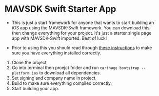 # MAVSDK Swift Starter App

* This is just a start framework for anyone that wants to start building an iOS app using the MAVSDK-Swift framework. You can download this then change everything for your project. It's just a starter single page app with MAVSDK-Swift imported. Best of luck!

* Prior to using this you should read through [these instructions](https://gist.github.com/unipheas/a5f94751c665995c56fba3c3af61a7a0) to make sure you have everything installed correctly.

1. Clone the project 
2. Go into terminal then proejct folder and run `carthage bootstrap --platform ios` to download all dependencies. 
3. Set signing and company name in project.
4. Build to make sure everything compiled correctly.
5. Start building your app.
